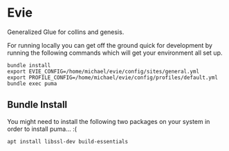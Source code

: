 Evie
====

Generalized Glue for collins and genesis.

For running locally you can get off the ground quick for
development by running the following commands which will
get your environment all set up.

```
bundle install
export EVIE_CONFIG=/home/michael/evie/config/sites/general.yml
export PROFILE_CONFIG=/home/michael/evie/config/profiles/default.yml
bundle exec puma
```

## Bundle Install

You might need to install the following two packages on your system
in order to install puma... :(

```
apt install libssl-dev build-essentials
```
